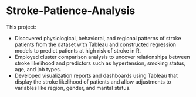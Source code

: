 # Stroke-Patience-Analysis

This project:
* Discovered physiological, behavioral, and regional patterns of stroke patients from the dataset with
Tableau and constructed regression models to predict patients at high risk of stroke in R.
* Employed cluster comparison analysis to uncover relationships between stroke likelihood and
predictors such as hypertension, smoking status, age, and job types.
* Developed visualization reports and dashboards using Tableau that display the stroke likelihood of
patients and allow adjustments to variables like region, gender, and marital status.
